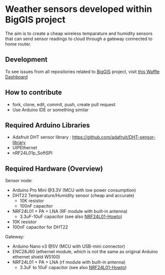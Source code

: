 # Weather sensors developed within BigGIS project

The aim is to create a cheap wireless temparature and humidity sensors that can send sensor readings to cloud through a gateway connected to home router.

## Development

[BigGIS]: biggis-project.eu
[Waffle]: https://waffle.io/biggis-project/biggis-project.github.io

To see issues from all repositories related to [BigGIS] project, visit [this Waffle Dashboard][Waffle]

## How to contribute
- fork, clone, edit, commit, push, create pull request
- Use Arduino IDE or something similar

## Required Arduino Libraries
- Adafruit DHT sensor library : https://github.com/adafruit/DHT-sensor-library
- UIPEthernet
- nRF24L01p_SoftSPI

## Required Hardware (Overview)

Sensor node:
- Arduino Pro Mini @3.3V (MCU with low power consumption)
- DHT22 Temperature/Humidity sensor (cheap and accurate)
  - 10K resistor
  - 100nF capacitor
- NRF24L01 + PA + LNA (RF module with built-in antenna)
  - 3.3uF-10uF capacitor (see also [NRF24L01-Howto])
- 10K resistor
- 100nF capacitor for DHT22

Gateway:
- Arduino Nano v3 @5V (MCU with USB-mini connector)
- ENC28J60 (ethernet module, which is not the same as original Arduino ethernet shield W5100)
- NRF24L01 + PA + LNA (rf module with built-in antenna)
  - 3.3uF to 10uF capacitor (see also [NRF24L01-Howto])

[NRF24L01-Howto]: https://arduino-info.wikispaces.com/Nrf24L01-2.4GHz-HowTo
